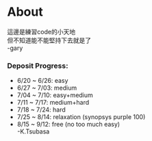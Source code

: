 # About  

這邊是練習code的小天地  
但不知道能不能堅持下去就是了  
 -gary  
 
### Deposit Progress:
* 6/20 ~ 6/26: easy
* 6/27 ~ 7/03: medium
* 7/04 ~ 7/10: easy+medium
* 7/11 ~ 7/17: medium+hard
* 7/18 ~ 7/24: hard
* 7/25 ~ 8/14: relaxation (synopsys purple 100)
* 8/15 ~ 9/12: free (no too much easy)  
 -K.Tsubasa
